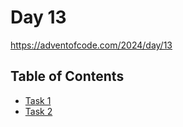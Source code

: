 # Day 13

<https://adventofcode.com/2024/day/13>

## Table of Contents

- [Task 1](task1/src/main.rs)
- [Task 2](task2/src/main.rs)

